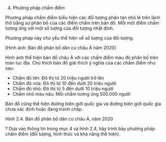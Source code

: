 4. Phương pháp chấm điểm

Phương pháp chấm điểm biểu hiện các đối tượng phân tán nhỏ lẻ trên lãnh thổ bằng sự phân bố của các điểm chấm trên bản đồ. Mỗi một điểm chấm tương ứng với một số lượng của đối tượng nhất định.

Phương pháp này chủ yếu thể hiện về số lượng của đối tượng.

[Hình ảnh: Bản đồ phân bố dân cư châu Á năm 2020]

Hình ảnh thể hiện bản đồ châu Á với các chấm điểm màu đỏ phân bố trên toàn lục địa. Chú thích bản đồ giải thích ý nghĩa của các chấm điểm như sau:

- Chấm đỏ lớn: Đô thị từ 20 triệu người trở lên
- Chấm đỏ vừa: Đô thị từ 10 đến dưới 20 triệu người
- Chấm đỏ nhỏ: Đô thị từ 5 đến dưới 10 triệu người
- Chấm nhỏ màu nâu: Mỗi chấm tương ứng 500.000 người

Bản đồ cũng thể hiện đường biên giới quốc gia và đường biên giới quốc gia chưa xác định hoặc đang tranh chấp.

Hình 2.4. Bản đồ phân bố dân cư châu Á, năm 2020

? Dựa vào thông tin trong mục 4 và hình 2.4, hãy trình bày phương pháp chấm điểm (đối tượng, hình thức và khả năng thể hiện).